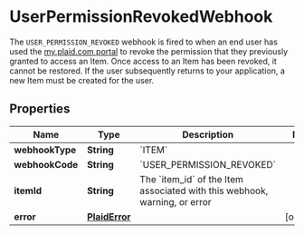 

# UserPermissionRevokedWebhook

The `USER_PERMISSION_REVOKED` webhook is fired to when an end user has used the [my.plaid.com portal](https://my.plaid.com) to revoke the permission that they previously granted to access an Item. Once access to an Item has been revoked, it cannot be restored. If the user subsequently returns to your application, a new Item must be created for the user.

## Properties

| Name | Type | Description | Notes |
|------------ | ------------- | ------------- | -------------|
|**webhookType** | **String** | &#x60;ITEM&#x60; |  |
|**webhookCode** | **String** | &#x60;USER_PERMISSION_REVOKED&#x60; |  |
|**itemId** | **String** | The &#x60;item_id&#x60; of the Item associated with this webhook, warning, or error |  |
|**error** | [**PlaidError**](PlaidError.md) |  |  [optional] |



